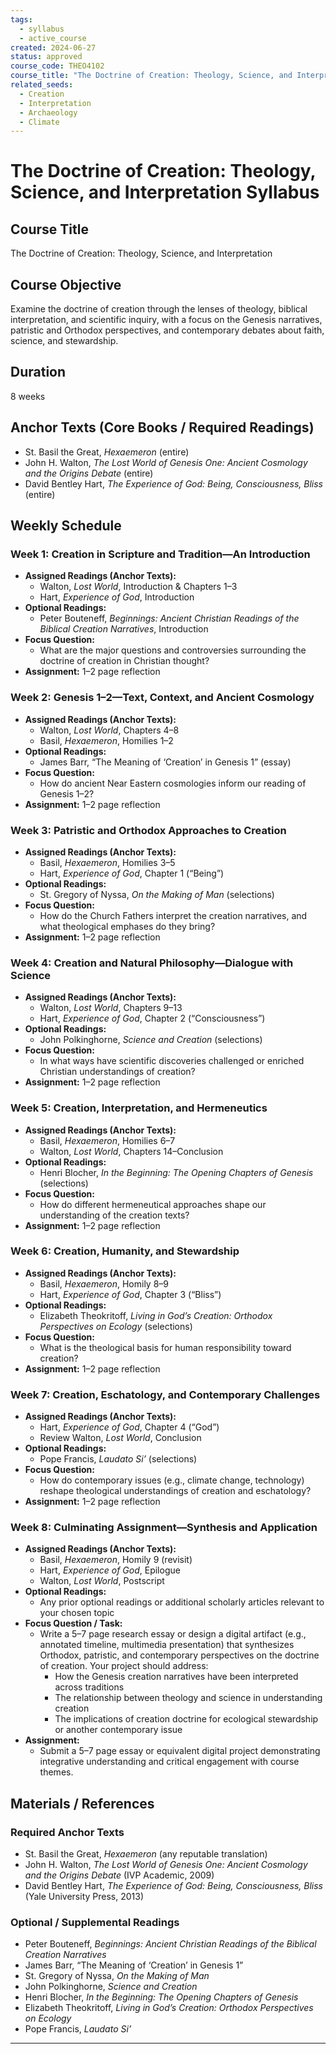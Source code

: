 ```yaml
---
tags:
  - syllabus
  - active_course
created: 2024-06-27
status: approved
course_code: THEO4102
course_title: "The Doctrine of Creation: Theology, Science, and Interpretation"
related_seeds:
  - Creation
  - Interpretation
  - Archaeology
  - Climate
---
```


# The Doctrine of Creation: Theology, Science, and Interpretation Syllabus

## Course Title
The Doctrine of Creation: Theology, Science, and Interpretation

## Course Objective
Examine the doctrine of creation through the lenses of theology, biblical interpretation, and scientific inquiry, with a focus on the Genesis narratives, patristic and Orthodox perspectives, and contemporary debates about faith, science, and stewardship.

## Duration
8 weeks

## Anchor Texts (Core Books / Required Readings)
- St. Basil the Great, *Hexaemeron* (entire)
- John H. Walton, *The Lost World of Genesis One: Ancient Cosmology and the Origins Debate* (entire)
- David Bentley Hart, *The Experience of God: Being, Consciousness, Bliss* (entire)

## Weekly Schedule

### Week 1: Creation in Scripture and Tradition—An Introduction
- **Assigned Readings (Anchor Texts):**  
  - Walton, *Lost World*, Introduction & Chapters 1–3  
  - Hart, *Experience of God*, Introduction  
- **Optional Readings:**  
  - Peter Bouteneff, *Beginnings: Ancient Christian Readings of the Biblical Creation Narratives*, Introduction  
- **Focus Question:**  
  - What are the major questions and controversies surrounding the doctrine of creation in Christian thought?
- **Assignment:** 1–2 page reflection

### Week 2: Genesis 1–2—Text, Context, and Ancient Cosmology
- **Assigned Readings (Anchor Texts):**  
  - Walton, *Lost World*, Chapters 4–8  
  - Basil, *Hexaemeron*, Homilies 1–2  
- **Optional Readings:**  
  - James Barr, “The Meaning of ‘Creation’ in Genesis 1” (essay)  
- **Focus Question:**  
  - How do ancient Near Eastern cosmologies inform our reading of Genesis 1–2?
- **Assignment:** 1–2 page reflection

### Week 3: Patristic and Orthodox Approaches to Creation
- **Assigned Readings (Anchor Texts):**  
  - Basil, *Hexaemeron*, Homilies 3–5  
  - Hart, *Experience of God*, Chapter 1 (“Being”)  
- **Optional Readings:**  
  - St. Gregory of Nyssa, *On the Making of Man* (selections)  
- **Focus Question:**  
  - How do the Church Fathers interpret the creation narratives, and what theological emphases do they bring?
- **Assignment:** 1–2 page reflection

### Week 4: Creation and Natural Philosophy—Dialogue with Science
- **Assigned Readings (Anchor Texts):**  
  - Walton, *Lost World*, Chapters 9–13  
  - Hart, *Experience of God*, Chapter 2 (“Consciousness”)  
- **Optional Readings:**  
  - John Polkinghorne, *Science and Creation* (selections)  
- **Focus Question:**  
  - In what ways have scientific discoveries challenged or enriched Christian understandings of creation?
- **Assignment:** 1–2 page reflection

### Week 5: Creation, Interpretation, and Hermeneutics
- **Assigned Readings (Anchor Texts):**  
  - Basil, *Hexaemeron*, Homilies 6–7  
  - Walton, *Lost World*, Chapters 14–Conclusion  
- **Optional Readings:**  
  - Henri Blocher, *In the Beginning: The Opening Chapters of Genesis* (selections)  
- **Focus Question:**  
  - How do different hermeneutical approaches shape our understanding of the creation texts?
- **Assignment:** 1–2 page reflection

### Week 6: Creation, Humanity, and Stewardship
- **Assigned Readings (Anchor Texts):**  
  - Basil, *Hexaemeron*, Homily 8–9  
  - Hart, *Experience of God*, Chapter 3 (“Bliss”)  
- **Optional Readings:**  
  - Elizabeth Theokritoff, *Living in God’s Creation: Orthodox Perspectives on Ecology* (selections)  
- **Focus Question:**  
  - What is the theological basis for human responsibility toward creation?
- **Assignment:** 1–2 page reflection

### Week 7: Creation, Eschatology, and Contemporary Challenges
- **Assigned Readings (Anchor Texts):**  
  - Hart, *Experience of God*, Chapter 4 (“God”)  
  - Review Walton, *Lost World*, Conclusion  
- **Optional Readings:**  
  - Pope Francis, *Laudato Si’* (selections)  
- **Focus Question:**  
  - How do contemporary issues (e.g., climate change, technology) reshape theological understandings of creation and eschatology?
- **Assignment:** 1–2 page reflection

### Week 8: Culminating Assignment—Synthesis and Application
- **Assigned Readings (Anchor Texts):**  
  - Basil, *Hexaemeron*, Homily 9 (revisit)  
  - Hart, *Experience of God*, Epilogue  
  - Walton, *Lost World*, Postscript  
- **Optional Readings:**  
  - Any prior optional readings or additional scholarly articles relevant to your chosen topic  
- **Focus Question / Task:**  
  - Write a 5–7 page research essay or design a digital artifact (e.g., annotated timeline, multimedia presentation) that synthesizes Orthodox, patristic, and contemporary perspectives on the doctrine of creation. Your project should address:  
    - How the Genesis creation narratives have been interpreted across traditions  
    - The relationship between theology and science in understanding creation  
    - The implications of creation doctrine for ecological stewardship or another contemporary issue  
- **Assignment:**  
  - Submit a 5–7 page essay or equivalent digital project demonstrating integrative understanding and critical engagement with course themes.

## Materials / References

### Required Anchor Texts
- St. Basil the Great, *Hexaemeron* (any reputable translation)
- John H. Walton, *The Lost World of Genesis One: Ancient Cosmology and the Origins Debate* (IVP Academic, 2009)
- David Bentley Hart, *The Experience of God: Being, Consciousness, Bliss* (Yale University Press, 2013)

### Optional / Supplemental Readings
- Peter Bouteneff, *Beginnings: Ancient Christian Readings of the Biblical Creation Narratives*
- James Barr, “The Meaning of ‘Creation’ in Genesis 1”
- St. Gregory of Nyssa, *On the Making of Man*
- John Polkinghorne, *Science and Creation*
- Henri Blocher, *In the Beginning: The Opening Chapters of Genesis*
- Elizabeth Theokritoff, *Living in God’s Creation: Orthodox Perspectives on Ecology*
- Pope Francis, *Laudato Si’*

---

